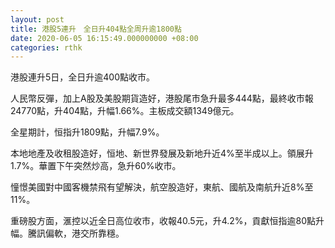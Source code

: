 ```yaml
---
layout: post
title: 港股5連升　全日升404點全周升逾1800點
date: 2020-06-05 16:15:49.000000000 +08:00
categories: rthk
---
```


港股連升5日，全日升逾400點收市。

人民幣反彈，加上A股及美股期貨造好，港股尾市急升最多444點，最終收市報24770點，升404點，升幅1.66%。主板成交額1349億元。

全星期計，恒指升1809點，升幅7.9%。

本地地產及收租股造好，恒地、新世界發展及新地升近4%至半成以上。領展升1.7%。華置下午突然炒高，急升60%收市。

憧憬美國對中國客機禁飛有望解決，航空股造好，東航、國航及南航升近8%至11%。

重磅股方面，滙控以近全日高位收市，收報40.5元，升4.2%，貢獻恒指逾80點升幅。騰訊偏軟，港交所靠穩。
